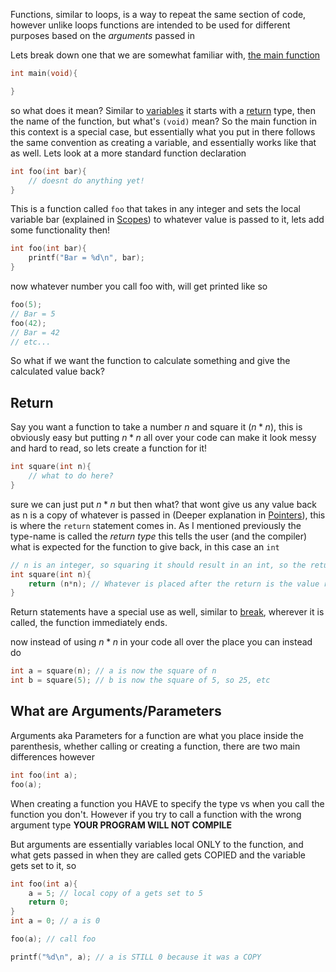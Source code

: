 Functions, similar to loops, is a way to repeat the same section of code, however unlike loops functions are intended to be used for different purposes based on the *arguments* passed in

Lets break down one that we are somewhat familiar with, [the main function](<./../Explanations/Main Function.md>)
```c
int main(void){

}
```

so what does it mean? Similar to [variables](<./Variables.md>)  it starts with a [return](#Return) type, then the name of the function, but what's `(void)` mean? So the main function in this context is a special case, but essentially what you put in there follows the same convention as creating a variable, and essentially works like that as well. Lets look at a more standard function declaration

```c
int foo(int bar){
	// doesnt do anything yet!
}
```

This is a function called `foo` that takes in any integer and sets the local variable bar (explained in [Scopes](<./Scopes.md>)) to whatever value is passed to it, lets add some functionality then!

```c
int foo(int bar){
	printf("Bar = %d\n", bar);
}
```

now whatever number you call foo with, will get printed like so
```c
foo(5);
// Bar = 5
foo(42);
// Bar = 42
// etc...
```

So what if we want the function to calculate something and give the calculated value back?

## Return

Say you want a function to take a number $n$ and square it ($n*n$), this is obviously easy but putting $n*n$ all over your code can make it look messy and hard to read, so lets create a function for it!
```c
int square(int n){
	// what to do here?
}
```
sure we can just put $n*n$ but then what? that wont give us any value back as n is a copy of whatever is passed in (Deeper explanation in [Pointers](<./Pointers.md>)), this is where the `return` statement comes in. As I mentioned previously the type-name is called the *return type* this tells the user (and the compiler) what is expected for the function to give back, in this case an `int`
```c
// n is an integer, so squaring it should result in an int, so the return type is int
int square(int n){
	return (n*n); // Whatever is placed after the return is the value returned
}
```

Return statements have a special use as well, similar to [break](<./Loops.md#Break>), wherever it is called, the function immediately ends. 

now instead of using $n*n$ in your code all over the place you can instead do 
```c
int a = square(n); // a is now the square of n
int b = square(5); // b is now the square of 5, so 25, etc
```

## What are Arguments/Parameters

Arguments aka Parameters for a function are what you place inside the parenthesis, whether calling or creating a function, there are two main differences however
```c
int foo(int a);
foo(a);
```
When creating a function you HAVE to specify the type vs when you call the function you don't. However if you try to call a function with the wrong argument type **YOUR PROGRAM WILL NOT COMPILE**

But arguments are essentially variables local ONLY to the function, and what gets passed in when they are called gets COPIED and the variable gets set to it, so 

```c
int foo(int a){
	a = 5; // local copy of a gets set to 5
	return 0;
}
int a = 0; // a is 0

foo(a); // call foo

printf("%d\n", a); // a is STILL 0 because it was a COPY

```
